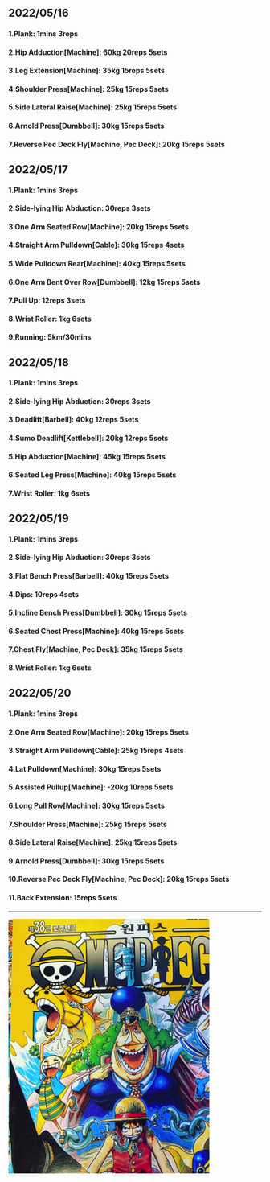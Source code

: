 ## 2022/05/16
#### 1.Plank: 1mins 3reps
#### 2.Hip Adduction\[Machine\]: 60kg 20reps 5sets
#### 3.Leg Extension\[Machine]: 35kg 15reps 5sets
#### 4.Shoulder Press\[Machine\]: 25kg 15reps 5sets
#### 5.Side Lateral Raise\[Machine\]: 25kg 15reps 5sets
#### 6.Arnold Press\[Dumbbell\]: 30kg 15reps 5sets
#### 7.Reverse Pec Deck Fly\[Machine, Pec Deck\]: 20kg 15reps 5sets

## 2022/05/17
#### 1.Plank: 1mins 3reps
#### 2.Side-lying Hip Abduction: 30reps 3sets
#### 3.One Arm Seated Row\[Machine\]: 20kg 15reps 5sets
#### 4.Straight Arm Pulldown\[Cable\]: 30kg 15reps 4sets
#### 5.Wide Pulldown Rear\[Machine\]: 40kg 15reps 5sets
#### 6.One Arm Bent Over Row\[Dumbbell\]: 12kg 15reps 5sets
#### 7.Pull Up: 12reps 3sets
#### 8.Wrist Roller: 1kg 6sets
#### 9.Running: 5km/30mins

## 2022/05/18
#### 1.Plank: 1mins 3reps
#### 2.Side-lying Hip Abduction: 30reps 3sets
#### 3.Deadlift\[Barbell\]: 40kg 12reps 5sets
#### 4.Sumo Deadlift\[Kettlebell\]: 20kg 12reps 5sets
#### 5.Hip Abduction\[Machine\]: 45kg 15reps 5sets
#### 6.Seated Leg Press\[Machine\]: 40kg 15reps 5sets
#### 7.Wrist Roller: 1kg 6sets

## 2022/05/19
#### 1.Plank: 1mins 3reps
#### 2.Side-lying Hip Abduction: 30reps 3sets
#### 3.Flat Bench Press\[Barbell\]: 40kg 15reps 5sets
#### 4.Dips: 10reps 4sets
#### 5.Incline Bench Press\[Dumbbell\]: 30kg 15reps 5sets 
#### 6.Seated Chest Press\[Machine\]: 40kg 15reps 5sets 
#### 7.Chest Fly\[Machine, Pec Deck\]: 35kg 15reps 5sets
#### 8.Wrist Roller: 1kg 6sets

## 2022/05/20
#### 1.Plank: 1mins 3reps
#### 2.One Arm Seated Row\[Machine\]: 20kg 15reps 5sets
#### 3.Straight Arm Pulldown\[Cable\]: 25kg 15reps 4sets
#### 4.Lat Pulldown\[Machine\]: 30kg 15reps 5sets
#### 5.Assisted Pullup\[Machine\]: -20kg 10reps 5sets
#### 6.Long Pull Row\[Machine]: 30kg 15reps 5sets
#### 7.Shoulder Press\[Machine\]: 25kg 15reps 5sets
#### 8.Side Lateral Raise\[Machine\]: 25kg 15reps 5sets
#### 9.Arnold Press\[Dumbbell\]: 30kg 15reps 5sets
#### 10.Reverse Pec Deck Fly\[Machine, Pec Deck\]: 20kg 15reps 5sets
#### 11.Back Extension: 15reps 5sets

---

<img src='./_resources/__038.png' width='400px' />
